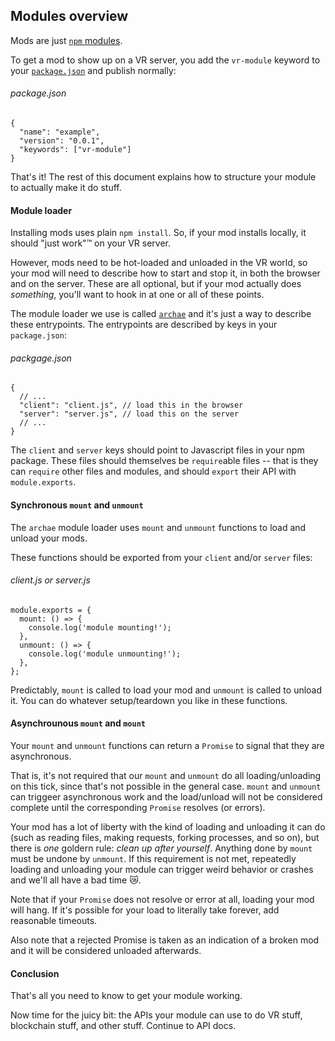 ## Modules overview

Mods are just [`npm` modules](https://npmjs.org/).

To get a mod to show up on a VR server, you add the `vr-module` keyword to your [`package.json`](https://docs.npmjs.com/files/package.json) and publish normally:

###### package.json
```
{
  "name": "example",
  "version": "0.0.1",
  "keywords": ["vr-module"]
}
```

That's it! The rest of this document explains how to structure your module to actually make it do stuff.

#### Module loader

Installing mods uses plain `npm install`. So, if your mod installs locally, it should "just work"&#x2122; on your VR server.

However, mods need to be hot-loaded and unloaded in the VR world, so your mod will need to describe how to start and stop it, in both the browser and on the server. These are all optional, but if your mod actually does _something_, you'll want to hook in at one or all of these points.

The module loader we use is called [`archae`](https://github.com/modulesio/archae) and it's just a way to describe these entrypoints. The entrypoints are described by keys in your `package.json`:

###### packgage.json
```
{
  // ...
  "client": "client.js", // load this in the browser
  "server": "server.js", // load this on the server
  // ...
}
```

The `client` and `server` keys should point to Javascript files in your npm package. These files should themselves be `require`able files -- that is they can `require` other files and modules, and should `export` their API with `module.exports`.

#### Synchronous `mount` and `unmount`

The `archae` module loader uses `mount` and `unmount` functions to load and unload your mods.

These functions should be exported from your `client` and/or `server` files:

###### client.js or server.js
```
module.exports = {
  mount: () => {
    console.log('module mounting!');
  },
  unmount: () => {
    console.log('module unmounting!');
  },
};
```

Predictably, `mount` is called to load your mod and `unmount` is called to unload it. You can do whatever setup/teardown you like in these functions.

#### Asynchrounous `mount` and `mount`

Your `mount` and `unmount` functions can return a `Promise` to signal that they are asynchronous.

That is, it's not required that our `mount` and `unmount` do all loading/unloading on this tick, since that's not possible in the general case. `mount` and `unmount` can triggeer asynchronous work and the load/unload will not be considered complete until the corresponding `Promise` resolves (or errors).

Your mod has a lot of liberty with the kind of loading and unloading it can do (such as reading files, making requests, forking processes, and so on), but there is _one_ goldern rule: *clean up after yourself*. Anything done by `mount` must be undone by `unmount`. If this requirement is not met, repeatedly loading and unloading your module can trigger weird behavior or crashes and we'll all have a bad time &#x1F63F;.

Note that if your `Promise` does not resolve or error at all, loading your mod will hang. If it's possible for your load to literally take forever, add reasonable timeouts.

Also note that a rejected Promise is taken as an indication of a broken mod and it will be considered unloaded afterwards.

#### Conclusion

That's all you need to know to get your module working.

Now time for the juicy bit: the APIs your module can use to do VR stuff, blockchain stuff, and other stuff. Continue to API docs.
